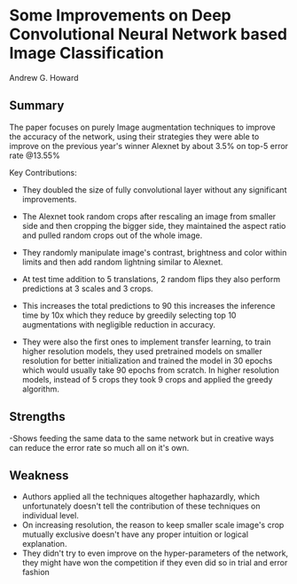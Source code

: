 # Some Improvements on Deep Convolutional Neural Network based Image Classification
Andrew G. Howard

## Summary
The paper focuses on purely Image augmentation techniques to improve the accuracy of the network, using their strategies they were able to improve on the previous year's winner Alexnet by about 3.5% on top-5 error rate @13.55%

Key Contributions:

- They doubled the size of fully convolutional layer without any significant improvements.

- The Alexnet took random crops after rescaling an image from smaller side and then cropping the bigger side, they maintained the aspect ratio and pulled random crops out of the whole image.

- They randomly manipulate image's contrast, brightness and color within limits and then add random lightning similar to Alexnet.

- At test time addition to 5 translations, 2 random flips they also perform predictions at 3 scales and 3 crops.

- This increases the total predictions to 90 this increases the inference time by 10x which they reduce by greedily selecting top 10 augmentations with negligible reduction in accuracy.

- They were also the first ones to implement transfer learning, to train higher resolution models, they used pretrained models on smaller resolution for better initialization and trained the model in 30 epochs which would usually take 90 epochs from scratch.
In higher resolution models, instead of 5 crops they took 9 crops and applied the greedy algorithm.

## Strengths
-Shows feeding the same data to the same network but in creative ways can reduce the error rate so much all on it's own.
## Weakness
- Authors applied all the techniques altogether haphazardly, which unfortunately doesn't tell the contribution of these techniques on individual level.
- On increasing resolution, the reason to keep smaller scale image's crop mutually exclusive doesn't have any proper intuition or logical explanation.
- They didn't try to even improve on the hyper-parameters of the network, they might have won the competition if they even did so in trial and error fashion
